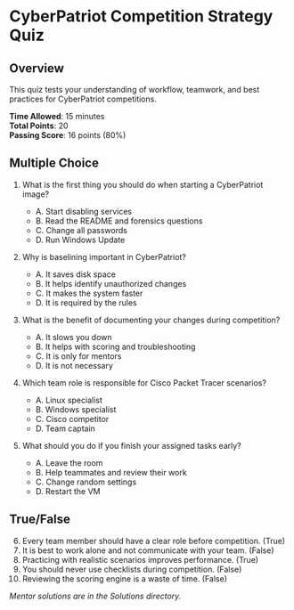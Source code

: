 # CyberPatriot Competition Strategy Quiz

## Overview

This quiz tests your understanding of workflow, teamwork, and best practices for CyberPatriot competitions.

**Time Allowed**: 15 minutes  
**Total Points**: 20  
**Passing Score**: 16 points (80%)

## Multiple Choice

1. What is the first thing you should do when starting a CyberPatriot image?
   - A. Start disabling services
   - B. Read the README and forensics questions
   - C. Change all passwords
   - D. Run Windows Update

2. Why is baselining important in CyberPatriot?
   - A. It saves disk space
   - B. It helps identify unauthorized changes
   - C. It makes the system faster
   - D. It is required by the rules

3. What is the benefit of documenting your changes during competition?
   - A. It slows you down
   - B. It helps with scoring and troubleshooting
   - C. It is only for mentors
   - D. It is not necessary

4. Which team role is responsible for Cisco Packet Tracer scenarios?
   - A. Linux specialist
   - B. Windows specialist
   - C. Cisco competitor
   - D. Team captain

5. What should you do if you finish your assigned tasks early?
   - A. Leave the room
   - B. Help teammates and review their work
   - C. Change random settings
   - D. Restart the VM

## True/False

6. Every team member should have a clear role before competition. (True)
7. It is best to work alone and not communicate with your team. (False)
8. Practicing with realistic scenarios improves performance. (True)
9. You should never use checklists during competition. (False)
10. Reviewing the scoring engine is a waste of time. (False)

*Mentor solutions are in the Solutions directory.*
